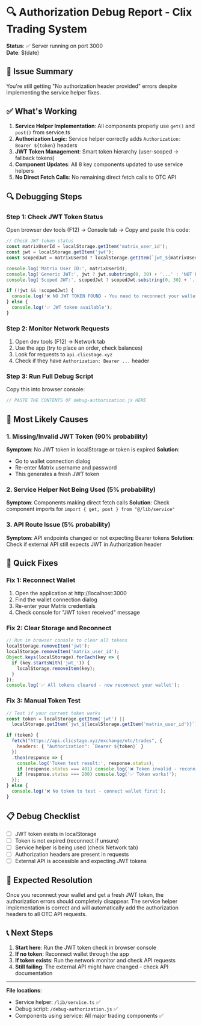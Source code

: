 # 🔍 Authorization Debug Report - Clix Trading System

**Status**: ✅ Server running on port 3000  
**Date**: $(date)

## 🎯 Issue Summary
You're still getting "No authorization header provided" errors despite implementing the service helper fixes.

## ✅ What's Working
1. **Service Helper Implementation**: All components properly use `get()` and `post()` from service.ts
2. **Authorization Logic**: Service helper correctly adds `Authorization: Bearer ${token}` headers
3. **JWT Token Management**: Smart token hierarchy (user-scoped → fallback tokens)
4. **Component Updates**: All 8 key components updated to use service helpers
5. **No Direct Fetch Calls**: No remaining direct fetch calls to OTC API

## 🔍 Debugging Steps

### Step 1: Check JWT Token Status
Open browser dev tools (F12) → Console tab → Copy and paste this code:

```javascript
// Check JWT token status
const matrixUserId = localStorage.getItem('matrix_user_id');
const jwt = localStorage.getItem('jwt');
const scopedJwt = matrixUserId ? localStorage.getItem(`jwt_${matrixUserId}`) : null;

console.log('Matrix User ID:', matrixUserId);
console.log('Generic JWT:', jwt ? jwt.substring(0, 30) + '...' : 'NOT FOUND');
console.log('Scoped JWT:', scopedJwt ? scopedJwt.substring(0, 30) + '...' : 'NOT FOUND');

if (!jwt && !scopedJwt) {
  console.log('❌ NO JWT TOKEN FOUND - You need to reconnect your wallet!');
} else {
  console.log('✅ JWT token available');
}
```

### Step 2: Monitor Network Requests
1. Open dev tools (F12) → Network tab
2. Use the app (try to place an order, check balances)
3. Look for requests to `api.clicstage.xyz`
4. Check if they have `Authorization: Bearer ...` header

### Step 3: Run Full Debug Script
Copy this into browser console:

```javascript
// PASTE THE CONTENTS OF debug-authorization.js HERE
```

## 🚨 Most Likely Causes

### 1. Missing/Invalid JWT Token (90% probability)
**Symptom**: No JWT token in localStorage or token is expired
**Solution**: 
- Go to wallet connection dialog
- Re-enter Matrix username and password
- This generates a fresh JWT token

### 2. Service Helper Not Being Used (5% probability)
**Symptom**: Components making direct fetch calls
**Solution**: Check component imports for `import { get, post } from "@/lib/service"`

### 3. API Route Issue (5% probability)
**Symptom**: API endpoints changed or not expecting Bearer tokens
**Solution**: Check if external API still expects JWT in Authorization header

## 🔧 Quick Fixes

### Fix 1: Reconnect Wallet
1. Open the application at http://localhost:3000
2. Find the wallet connection dialog
3. Re-enter your Matrix credentials
4. Check console for "JWT token received" message

### Fix 2: Clear Storage and Reconnect
```javascript
// Run in browser console to clear all tokens
localStorage.removeItem('jwt');
localStorage.removeItem('matrix_user_id');
Object.keys(localStorage).forEach(key => {
  if (key.startsWith('jwt_')) {
    localStorage.removeItem(key);
  }
});
console.log('✅ All tokens cleared - now reconnect your wallet');
```

### Fix 3: Manual Token Test
```javascript
// Test if your current token works
const token = localStorage.getItem('jwt') || 
  localStorage.getItem(`jwt_${localStorage.getItem('matrix_user_id')}`);

if (token) {
  fetch("https://api.clicstage.xyz/exchange/otc/trades", {
    headers: { "Authorization": `Bearer ${token}` }
  })
  .then(response => {
    console.log('Token test result:', response.status);
    if (response.status === 401) console.log('❌ Token invalid - reconnect wallet');
    if (response.status === 200) console.log('✅ Token works!');
  });
} else {
  console.log('❌ No token to test - connect wallet first');
}
```

## 📋 Debug Checklist

- [ ] JWT token exists in localStorage
- [ ] Token is not expired (reconnect if unsure)
- [ ] Service helper is being used (check Network tab)
- [ ] Authorization headers are present in requests
- [ ] External API is accessible and expecting JWT tokens

## 🎯 Expected Resolution

Once you reconnect your wallet and get a fresh JWT token, the authorization errors should completely disappear. The service helper implementation is correct and will automatically add the authorization headers to all OTC API requests.

## 📞 Next Steps

1. **Start here**: Run the JWT token check in browser console
2. **If no token**: Reconnect wallet through the app
3. **If token exists**: Run the network monitor and check API requests
4. **Still failing**: The external API might have changed - check API documentation

---

**File locations**:
- Service helper: `/lib/service.ts` ✅
- Debug script: `/debug-authorization.js` ✅  
- Components using service: All major trading components ✅

